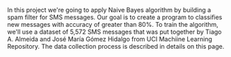 In this project we're going to apply Naive Bayes algorithm by building a spam filter for SMS messages. Our goal is to create a program to classifies new messages with accuracy of greater than 80%. To train the algorithm, we'll use a dataset of 5,572 SMS messages that was put together by Tiago A. Almeida and José María Gómez Hidalgo from UCI Machiine Learning Repository. The data collection process is described in details on this page.
